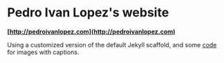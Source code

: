 # Pedro Ivan Lopez's website

**[http://pedroivanlopez.com](http://pedroivanlopez.com)**

Using a customized version of the default Jekyll scaffold, and some
[code](http://codingtips.kanishkkunal.in/image-caption-jekyll "Display Image
caption in Posts on Jekyll blogs") for images with captions.
